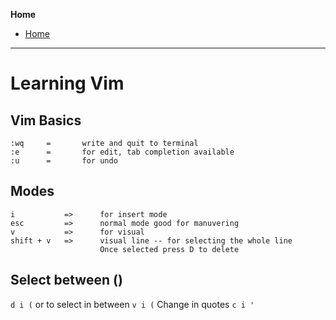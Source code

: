 **Home**
- [Home](../index.md)
---

# Learning Vim
## Vim Basics  

```
:wq     =       write and quit to terminal
:e      =       for edit, tab completion available
:u      =       for undo
```

## Modes
```
i 		    => 	    for insert mode
esc		    => 	    normal mode good for manuvering	
v		    =>		for visual
shift + v 	=>      visual line -- for selecting the whole line
                    Once selected press D to delete
```

## Select between ()
`d i (` or to select in between `v i (`
Change in quotes `c i '`
